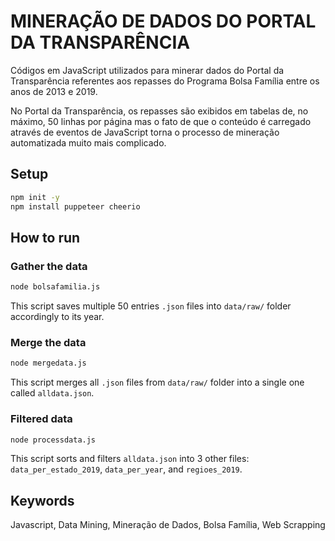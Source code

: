 # MINERAÇÃO DE DADOS DO PORTAL DA TRANSPARÊNCIA
Códigos em JavaScript utilizados para minerar dados do Portal da Transparência referentes aos repasses do Programa Bolsa Família entre os anos de 2013 e 2019.

No Portal da Transparência, os repasses são exibidos em tabelas de, no máximo, 50 linhas por página mas o fato de que o conteúdo é carregado através de eventos de JavaScript torna o processo de mineração automatizada muito mais complicado.

## Setup
```bash
npm init -y
npm install puppeteer cheerio 
```

## How to run
### Gather the data
```bash
node bolsafamilia.js
```
This script saves multiple 50 entries `.json` files into `data/raw/` folder accordingly to its year.

### Merge the data
```bash
node mergedata.js
```
This script merges all `.json` files from `data/raw/` folder into a single one called `alldata.json`.

### Filtered data
```bash
node processdata.js
```
This script sorts and filters `alldata.json` into 3 other files: `data_per_estado_2019`, `data_per_year`, and `regioes_2019`.

## Keywords
Javascript, Data Mining, Mineração de Dados, Bolsa Família, Web Scrapping
